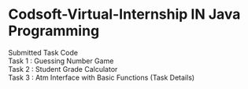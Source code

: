 # Codsoft-Virtual-Internship IN Java Programming 
Submitted Task Code<br>
Task 1 : Guessing Number Game <br>
Task 2 : Student Grade Calculator<br>
Task 3 : Atm Interface with Basic Functions (Task Details)<br>

